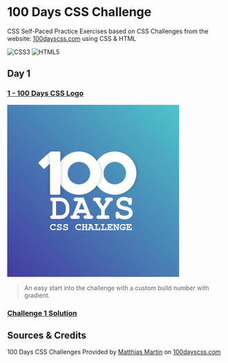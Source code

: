 # 100 Days CSS Challenge

CSS Self-Paced Practice Exercises based on CSS Challenges from the website: [100dayscss.com](https://100dayscss.com/) using CSS & HTML

![CSS3](https://img.shields.io/badge/CSS3-1572B6.svg?style=for-the-badge&logo=CSS3&logoColor=white)
![HTML5](https://img.shields.io/badge/HTML5-E34F26.svg?style=for-the-badge&logo=HTML5&logoColor=white)

## Day 1

### [1 - 100 Days CSS Logo](https://100dayscss.com/days/1/)

![Challenge 1 Image](https://github.com/itsjordanmuller/css-100-days-challenge/blob/main/001-ChallengeLogo/001-ChallengeLogo.png)

> An easy start into the challenge with a custom build number with gradient.

### [Challenge 1 Solution](https://codepen.io/itsjordanmuller/pen/jOdmXzY)

## Sources & Credits

100 Days CSS Challenges Provided by [Matthias Martin](https://www.stichwort-m.de/) on [100dayscss.com](https://100dayscss.com/)